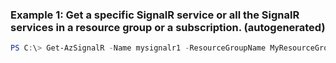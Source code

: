 ### Example 1: Get a specific SignalR service or all the SignalR services in a resource group or a subscription. (autogenerated)
```powershell
PS C:\> Get-AzSignalR -Name mysignalr1 -ResourceGroupName MyResourceGroup
```


